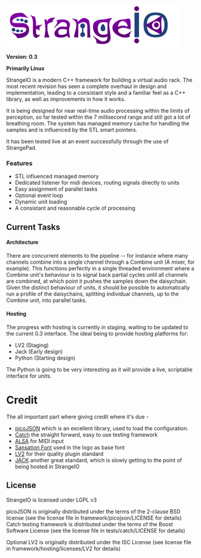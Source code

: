 ![](assets/strangeio.png?raw=true)

**Version: 0.3**

**Primarily Linux**

StrangeIO is a modern C++ framework for building a virtual audio rack. The most recent revision has seen a complete overhaul in design and implementation, leading to a consistant style and a familiar feel as a C++ library, as well as improvements in how it works.

It is being designed for near real-time audio processing within the limits of perception, so far tested within the 7 millisecond range and still got a lot of breathing room. The system has managed memory cache for handling the samples and is influenced by the STL smart pointers.

It has been tested live at an event successfully through the use of StrangePad.

### Features
- STL influenced managed memory
- Dedicated listener for midi devices, routing signals directly to units
- Easy assignment of parallel tasks
- Optional event loop
- Dynamic unit loading
- A consistant and reasonable cycle of processing

## Current Tasks

#### Architecture

There are concurrent elements to the pipeline -- for instance where many channels combine into a single channel through a Combine unit (A mixer, for example). This functions perfectly in a single threaded environment where a Combine unit's behaviour is to signal back partial cycles until all channels are combined, at which point it pushes the samples down the daisychain. Given the distinct behaviour of units, it should be possible to automatically run a profile of the daisychains, splitting individual channels, up to the Combine unit, into parallel tasks.

#### Hosting

The progress with hosting is currently in staging, waiting to be updated to the current 0.3 interface. The ideal being to provide hosting platforms for:

- LV2 (Staging)
- Jack (Early design)
- Python (Starting design)

The Python is going to be very interesting as it will provide a live, scriptable interface for units.


# Credit

The all important part where giving credit where it's due -
- [picoJSON](https://github.com/kazuho/picojson) which is an excellent library, used to load the configuration.
- [Catch](https://github.com/philsquared/Catch/) the straight forward, easy to use testing framework
- [ALSA](http://www.alsa-project.org/) for MIDI input
- [Sansation Font](http://www.fontsquirrel.com/fonts/sansation) used in the logo as base font
- [LV2](http://lv2plug.in/) for their quality plugin standard
- [JACK](http://jackaudio.org/) another great standard, which is slowly getting to the point of being hosted in StrangeIO

## License

StrangeIO is licensed under LGPL v3


picoJSON is originally distributed under the terms of the 2-clause BSD license (see the license file in framework/picojson/LICENSE for details)
Catch testing framework is distributed under the terms of the Boost Software License (see the license file in tests/catch/LICENSE for details)

Optional LV2 is originally distributed under the ISC License (see license file in framework/hosting/licenses/LV2 for details)

